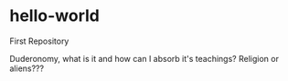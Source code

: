 # hello-world
First Repository

Duderonomy, what is it and how can I absorb it's teachings? Religion or aliens???
